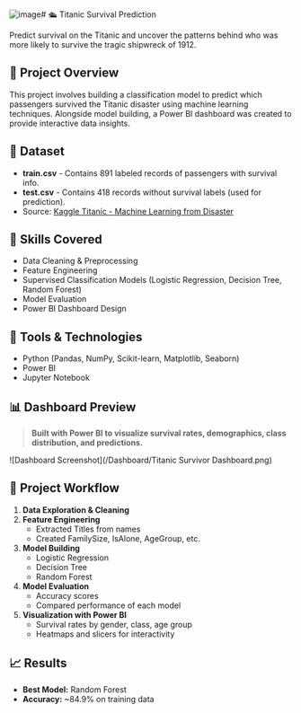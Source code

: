![image](https://github.com/user-attachments/assets/09e94906-3a02-4de4-9797-96d4f8167301)# 🛳 Titanic Survival Prediction

Predict survival on the Titanic and uncover the patterns behind who was more likely to survive the tragic shipwreck of 1912.

## 📌 Project Overview
This project involves building a classification model to predict which passengers survived the Titanic disaster using machine learning techniques. Alongside model building, a Power BI dashboard was created to provide interactive data insights.

## 📂 Dataset
- **train.csv** - Contains 891 labeled records of passengers with survival info.
- **test.csv** - Contains 418 records without survival labels (used for prediction).
- Source: [Kaggle Titanic - Machine Learning from Disaster](www.kaggle.com/competitions/titanic/overview/description)

## 🧠 Skills Covered
- Data Cleaning & Preprocessing  
- Feature Engineering  
- Supervised Classification Models (Logistic Regression, Decision Tree, Random Forest)  
- Model Evaluation  
- Power BI Dashboard Design  

## 🔧 Tools & Technologies
- Python (Pandas, NumPy, Scikit-learn, Matplotlib, Seaborn)
- Power BI
- Jupyter Notebook

## 📊 Dashboard Preview
> **Built with Power BI to visualize survival rates, demographics, class distribution, and predictions.**

![Dashboard Screenshot](/Dashboard/Titanic Survivor Dashboard.png)

## 🚀 Project Workflow
1. **Data Exploration & Cleaning**
2. **Feature Engineering**
   - Extracted Titles from names  
   - Created FamilySize, IsAlone, AgeGroup, etc.
3. **Model Building**
   - Logistic Regression  
   - Decision Tree  
   - Random Forest
4. **Model Evaluation**
   - Accuracy scores  
   - Compared performance of each model
5. **Visualization with Power BI**
   - Survival rates by gender, class, age group  
   - Heatmaps and slicers for interactivity

## 📈 Results
- **Best Model:** Random Forest  
- **Accuracy:** ~84.9% on training data
